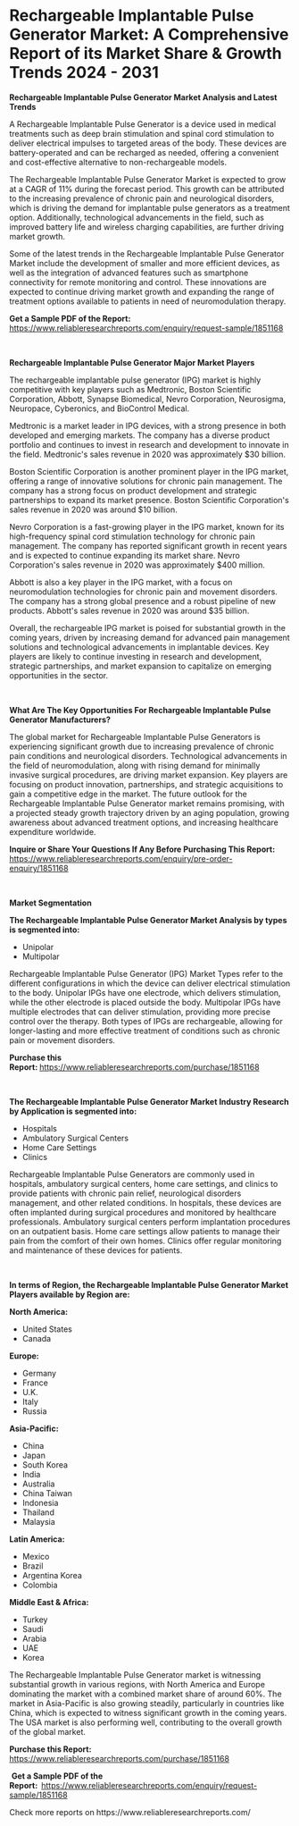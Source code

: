 <p><h1>Rechargeable Implantable Pulse Generator Market: A Comprehensive Report of its Market Share & Growth Trends 2024 - 2031</h1></p><p><strong>Rechargeable Implantable Pulse Generator Market Analysis and Latest Trends</strong></p>
<p><p>A Rechargeable Implantable Pulse Generator is a device used in medical treatments such as deep brain stimulation and spinal cord stimulation to deliver electrical impulses to targeted areas of the body. These devices are battery-operated and can be recharged as needed, offering a convenient and cost-effective alternative to non-rechargeable models.</p><p>The Rechargeable Implantable Pulse Generator Market is expected to grow at a CAGR of 11% during the forecast period. This growth can be attributed to the increasing prevalence of chronic pain and neurological disorders, which is driving the demand for implantable pulse generators as a treatment option. Additionally, technological advancements in the field, such as improved battery life and wireless charging capabilities, are further driving market growth.</p><p>Some of the latest trends in the Rechargeable Implantable Pulse Generator Market include the development of smaller and more efficient devices, as well as the integration of advanced features such as smartphone connectivity for remote monitoring and control. These innovations are expected to continue driving market growth and expanding the range of treatment options available to patients in need of neuromodulation therapy.</p></p>
<p><strong>Get a Sample PDF of the Report:&nbsp;</strong> <a href="https://www.reliableresearchreports.com/enquiry/request-sample/1851168">https://www.reliableresearchreports.com/enquiry/request-sample/1851168</a></p>
<p>&nbsp;</p>
<p><strong>Rechargeable Implantable Pulse Generator Major Market Players</strong></p>
<p><p>The rechargeable implantable pulse generator (IPG) market is highly competitive with key players such as Medtronic, Boston Scientific Corporation, Abbott, Synapse Biomedical, Nevro Corporation, Neurosigma, Neuropace, Cyberonics, and BioControl Medical.</p><p>Medtronic is a market leader in IPG devices, with a strong presence in both developed and emerging markets. The company has a diverse product portfolio and continues to invest in research and development to innovate in the field. Medtronic's sales revenue in 2020 was approximately $30 billion.</p><p>Boston Scientific Corporation is another prominent player in the IPG market, offering a range of innovative solutions for chronic pain management. The company has a strong focus on product development and strategic partnerships to expand its market presence. Boston Scientific Corporation's sales revenue in 2020 was around $10 billion.</p><p>Nevro Corporation is a fast-growing player in the IPG market, known for its high-frequency spinal cord stimulation technology for chronic pain management. The company has reported significant growth in recent years and is expected to continue expanding its market share. Nevro Corporation's sales revenue in 2020 was approximately $400 million.</p><p>Abbott is also a key player in the IPG market, with a focus on neuromodulation technologies for chronic pain and movement disorders. The company has a strong global presence and a robust pipeline of new products. Abbott's sales revenue in 2020 was around $35 billion.</p><p>Overall, the rechargeable IPG market is poised for substantial growth in the coming years, driven by increasing demand for advanced pain management solutions and technological advancements in implantable devices. Key players are likely to continue investing in research and development, strategic partnerships, and market expansion to capitalize on emerging opportunities in the sector.</p></p>
<p>&nbsp;</p>
<p><strong>What Are The Key Opportunities For Rechargeable Implantable Pulse Generator Manufacturers?</strong></p>
<p><p>The global market for Rechargeable Implantable Pulse Generators is experiencing significant growth due to increasing prevalence of chronic pain conditions and neurological disorders. Technological advancements in the field of neuromodulation, along with rising demand for minimally invasive surgical procedures, are driving market expansion. Key players are focusing on product innovation, partnerships, and strategic acquisitions to gain a competitive edge in the market. The future outlook for the Rechargeable Implantable Pulse Generator market remains promising, with a projected steady growth trajectory driven by an aging population, growing awareness about advanced treatment options, and increasing healthcare expenditure worldwide.</p></p>
<p><strong>Inquire or Share Your Questions If Any Before Purchasing This Report:</strong> <a href="https://www.reliableresearchreports.com/enquiry/pre-order-enquiry/1851168">https://www.reliableresearchreports.com/enquiry/pre-order-enquiry/1851168</a></p>
<p>&nbsp;</p>
<p><strong>Market Segmentation</strong></p>
<p><strong>The Rechargeable Implantable Pulse Generator Market Analysis by types is segmented into:</strong></p>
<p><ul><li>Unipolar</li><li>Multipolar</li></ul></p>
<p><p>Rechargeable Implantable Pulse Generator (IPG) Market Types refer to the different configurations in which the device can deliver electrical stimulation to the body. Unipolar IPGs have one electrode, which delivers stimulation, while the other electrode is placed outside the body. Multipolar IPGs have multiple electrodes that can deliver stimulation, providing more precise control over the therapy. Both types of IPGs are rechargeable, allowing for longer-lasting and more effective treatment of conditions such as chronic pain or movement disorders.</p></p>
<p><strong>Purchase this Report:&nbsp;</strong><a href="https://www.reliableresearchreports.com/purchase/1851168">https://www.reliableresearchreports.com/purchase/1851168</a></p>
<p>&nbsp;</p>
<p><strong>The Rechargeable Implantable Pulse Generator Market Industry Research by Application is segmented into:</strong></p>
<p><ul><li>Hospitals</li><li>Ambulatory Surgical Centers</li><li>Home Care Settings</li><li>Clinics</li></ul></p>
<p><p>Rechargeable Implantable Pulse Generators are commonly used in hospitals, ambulatory surgical centers, home care settings, and clinics to provide patients with chronic pain relief, neurological disorders management, and other related conditions. In hospitals, these devices are often implanted during surgical procedures and monitored by healthcare professionals. Ambulatory surgical centers perform implantation procedures on an outpatient basis. Home care settings allow patients to manage their pain from the comfort of their own homes. Clinics offer regular monitoring and maintenance of these devices for patients.</p></p>
<p>&nbsp;</p>
<p><strong>In terms of Region, the Rechargeable Implantable Pulse Generator Market Players available by Region are:</strong></p>
<p>
    <p> <strong> North America: </strong>
        <ul>
            <li>United States</li>
            <li>Canada</li>
        </ul>
        </p> 
    <p> <strong> Europe: </strong>
        <ul>
            <li>Germany</li>
            <li>France</li>
            <li>U.K.</li>
            <li>Italy</li>
            <li>Russia</li>
        </ul>
        </p> 
    <p> <strong> Asia-Pacific: </strong>
        <ul>
            <li>China</li>
            <li>Japan</li>
            <li>South Korea</li>
            <li>India</li>
            <li>Australia</li>
            <li>China Taiwan</li>
            <li>Indonesia</li>
            <li>Thailand</li>
            <li>Malaysia</li>
        </ul>
        </p> 
    <p> <strong> Latin America: </strong>
        <ul>
            <li>Mexico</li>
            <li>Brazil</li>
            <li>Argentina Korea</li>
            <li>Colombia</li>
        </ul>
        </p> 
    <p> <strong> Middle East & Africa: </strong>
        <ul>
            <li>Turkey</li>
            <li>Saudi</li>
            <li>Arabia</li>
            <li>UAE</li>
            <li>Korea</li>
        </ul>
    </p>
    </p>
<p><p>The Rechargeable Implantable Pulse Generator market is witnessing substantial growth in various regions, with North America and Europe dominating the market with a combined market share of around 60%. The market in Asia-Pacific is also growing steadily, particularly in countries like China, which is expected to witness significant growth in the coming years. The USA market is also performing well, contributing to the overall growth of the global market.</p></p>
<p><strong>Purchase this Report: </strong><a href="https://www.reliableresearchreports.com/purchase/1851168">https://www.reliableresearchreports.com/purchase/1851168</a></p>
<p>&nbsp;<strong>Get a Sample PDF of the Report:&nbsp;&nbsp;</strong><a href="https://www.reliableresearchreports.com/enquiry/request-sample/1851168">https://www.reliableresearchreports.com/enquiry/request-sample/1851168</a></p>
<p><strong></strong></p>
<p>Check more reports on https://www.reliableresearchreports.com/</p>